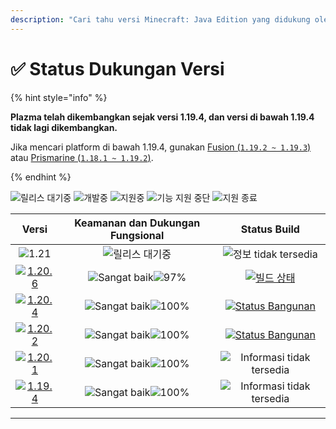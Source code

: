 ```yaml
---
description: "Cari tahu versi Minecraft: Java Edition yang didukung oleh Plazma."
---
```


# ✅ Status Dukungan Versi

{% hint style="info" %}

**Plazma telah dikembangkan sejak versi 1.19.4, dan versi di bawah 1.19.4 tidak lagi dikembangkan.**

Jika mencari platform di bawah 1.19.4, gunakan [Fusion (`1.19.2 ~ 1.19.3`)](https://github.com/RuinedTechnologyUnify/Fusion) atau [Prismarine (`1.18.1 ~ 1.19.2`)](https://github.com/PrismarineTeam/Prismarine).

{% endhint %}

[wtr]: https://badge.plazmamc.org/0/릴리스%20대기중
[idv]: https://badge.plazmamc.org/1/개발중
[atv]: https://badge.plazmamc.org/2/지원중
[fse]: https://badge.plazmamc.org/6/기능%20지원%20중단
[eol]: https://badge.plazmamc.org/4/지원%20종료
[ukn]: https://badge.plazmamc.org/0/Informasi%20tidak%20tersedia
[vgd]: https://badge.plazmamc.org/1/Sangat%20baik
[mid]: https://badge.plazmamc.org/6/보통
[100]: https://badge.plazmamc.org/percent/100

![릴리스 대기중][wtr] ![개발중][idv] ![지원중][atv] ![기능 지원 중단][fse] ![지원 종료][eol]

|                                       Versi                                       |              Keamanan    dan    Dukungan Fungsional              |                                               Status Build                                               |
| :-------------------------------------------------------------------------------: | :--------------------------------------------------------------: | :------------------------------------------------------------------------------------------------------: |
|                     ![1.21](https://badge.plazmamc.org/0/1.21)                    |                          ![릴리스 대기중][wtr]                         |                                         ![정보 tidak tersedia](ukn)                                        |
| [![1.20.6](https://badge.plazmamc.org/2/1.20.6)](https://git.plazmamc.org/1.20.6) | ![Sangat baik][vgd]![97%](https://badge.plazmamc.org/percent/97) |      [![빌드 상태](https://build.plazmamc.org/1.20.6)](https://build.plazmamc.org/1.20.6?redirect=true)      |
| [![1.20.4](https://badge.plazmamc.org/6/1.20.4)](https://git.plazmamc.org/1.20.4) |                  ![Sangat baik][vgd]![100%][100]                 | [![Status Bangunan](https://build.plazmamc.org/1.20.4)](https://build.plazmamc.org/1.20.4?redirect=true) |
| [![1.20.2](https://badge.plazmamc.org/4/1.20.2)](https://git.plazmamc.org/1.20.2) |                  ![Sangat baik][vgd]![100%][100]                 | [![Status Bangunan](https://build.plazmamc.org/1.20.2)](https://build.plazmamc.org/1.20.2?redirect=true) |
| [![1.20.1](https://badge.plazmamc.org/4/1.20.1)](https://git.plazmamc.org/1.20.1) |                  ![Sangat baik][vgd]![100%][100]                 |                                     ![Informasi tidak tersedia][ukn]                                     |
| [![1.19.4](https://badge.plazmamc.org/4/1.19.4)](https://git.plazmamc.org/1.19.4) |                  ![Sangat baik][vgd]![100%][100]                 |                                     ![Informasi tidak tersedia][ukn]                                     |

***
